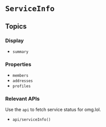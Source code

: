 # ``ServiceInfo``

## Topics

### Display

- ``summary``

### Properties

- ``members``
- ``addresses``
- ``profiles``

### Relevant APIs

Use the ``api`` to fetch service status for omg.lol.

- ``api/serviceInfo()``
